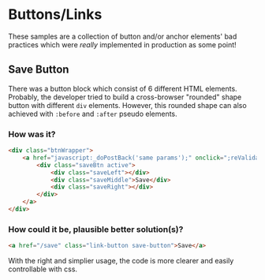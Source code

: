 # Buttons/Links
These samples are a collection of button and/or anchor elements' bad practices which were _really_ implemented in production as some point!

## Save Button
There was a button block which consist of 6 different HTML elements. Probably, the developer tried to build a cross-browser "rounded" shape button with different `div` elements. However, this rounded shape can also achieved with `:before` and `:after` pseudo elements.

### How was it?
```html
<div class="btnWrapper">
	<a href="javascript:_doPostBack('same params');" onclick=";reValidate('');;" id="ct100_theNavigationButtons_ct102" class="linkbutton">
    	<div class="saveBtn active">
        	<div class="saveLeft"></div>
            <div class="saveMiddle">Save</div>
            <div class="saveRight"></div>
        </div>
    </a>
</div>
```

### How could it be, plausible better solution(s)? 
```html
<a href="/save" class="link-button save-button">Save</a>
```

With the right and simplier usage, the code is more clearer and easily controllable with css.